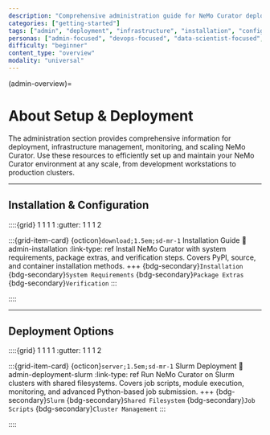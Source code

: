 ```yaml
---
description: "Comprehensive administration guide for NeMo Curator deployment, infrastructure management, monitoring, and scaling from development to production"
categories: ["getting-started"]
tags: ["admin", "deployment", "infrastructure", "installation", "configuration", "slurm"]
personas: ["admin-focused", "devops-focused", "data-scientist-focused", "mle-focused"]
difficulty: "beginner"
content_type: "overview"
modality: "universal"
---
```


(admin-overview)=
# About Setup & Deployment

The administration section provides comprehensive information for deployment, infrastructure management, monitoring, and scaling NeMo Curator. Use these resources to efficiently set up and maintain your NeMo Curator environment at any scale, from development workstations to production clusters.

---

## Installation & Configuration

::::{grid} 1 1 1 1
:gutter: 1 1 1 2

:::{grid-item-card} {octicon}`download;1.5em;sd-mr-1` Installation Guide
:link: admin-installation
:link-type: ref
Install NeMo Curator with system requirements, package extras, and verification steps. Covers PyPI, source, and container installation methods.
+++
{bdg-secondary}`Installation`
{bdg-secondary}`System Requirements`
{bdg-secondary}`Package Extras`
{bdg-secondary}`Verification`
:::

::::

---

## Deployment Options

::::{grid} 1 1 1 1
:gutter: 1 1 1 2

:::{grid-item-card} {octicon}`server;1.5em;sd-mr-1` Slurm Deployment
:link: admin-deployment-slurm
:link-type: ref
Run NeMo Curator on Slurm clusters with shared filesystems. Covers job scripts, module execution, monitoring, and advanced Python-based job submission.
+++
{bdg-secondary}`Slurm`
{bdg-secondary}`Shared Filesystem`
{bdg-secondary}`Job Scripts`
{bdg-secondary}`Cluster Management`
:::

::::

